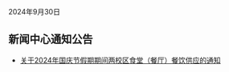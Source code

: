 2024年9月30日

## 新闻中心通知公告
- [关于2024年国庆节假期期间两校区食堂（餐厅）餐饮供应的通知](https://www.cuit.edu.cn/info/1006/13212.htm)

